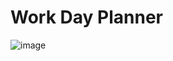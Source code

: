 # Work Day Planner



![image](https://user-images.githubusercontent.com/71519918/98506211-97711300-2220-11eb-9db6-56b1fef35e7c.png)
